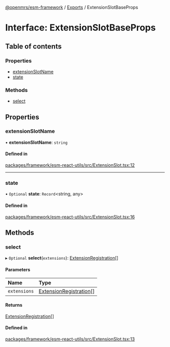 [@openmrs/esm-framework](../API.md) / [Exports](../modules.md) / ExtensionSlotBaseProps

# Interface: ExtensionSlotBaseProps

## Table of contents

### Properties

- [extensionSlotName](extensionslotbaseprops.md#extensionslotname)
- [state](extensionslotbaseprops.md#state)

### Methods

- [select](extensionslotbaseprops.md#select)

## Properties

### extensionSlotName

• **extensionSlotName**: `string`

#### Defined in

[packages/framework/esm-react-utils/src/ExtensionSlot.tsx:12](https://github.com/openmrs/openmrs-esm-core/blob/master/packages/framework/esm-react-utils/src/ExtensionSlot.tsx#L12)

___

### state

• `Optional` **state**: `Record`<string, any\>

#### Defined in

[packages/framework/esm-react-utils/src/ExtensionSlot.tsx:16](https://github.com/openmrs/openmrs-esm-core/blob/master/packages/framework/esm-react-utils/src/ExtensionSlot.tsx#L16)

## Methods

### select

▸ `Optional` **select**(`extensions`): [ExtensionRegistration](extensionregistration.md)[]

#### Parameters

| Name | Type |
| :------ | :------ |
| `extensions` | [ExtensionRegistration](extensionregistration.md)[] |

#### Returns

[ExtensionRegistration](extensionregistration.md)[]

#### Defined in

[packages/framework/esm-react-utils/src/ExtensionSlot.tsx:13](https://github.com/openmrs/openmrs-esm-core/blob/master/packages/framework/esm-react-utils/src/ExtensionSlot.tsx#L13)
